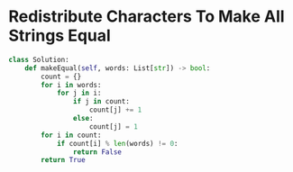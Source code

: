 # Redistribute Characters To Make All Strings Equal
```python
class Solution:
    def makeEqual(self, words: List[str]) -> bool:
        count = {}
        for i in words:
            for j in i:
                if j in count:
                    count[j] += 1
                else:
                    count[j] = 1
        for i in count:
            if count[i] % len(words) != 0:
                return False
        return True
```
